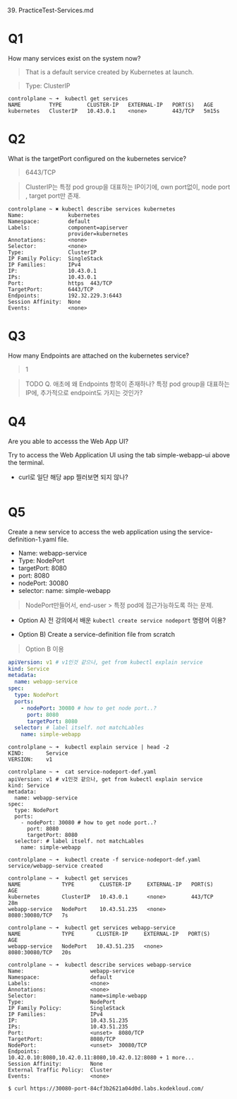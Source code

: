 39. PracticeTest-Services.md

# Q1
How many services exist on the system now?

> That is a default service created by Kubernetes at launch.

> Type: ClusterIP

```shell
controlplane ~ ➜  kubectl get services
NAME         TYPE        CLUSTER-IP   EXTERNAL-IP   PORT(S)   AGE
kubernetes   ClusterIP   10.43.0.1    <none>        443/TCP   5m15s
```

# Q2
What is the targetPort configured on the kubernetes service?

> 6443/TCP

> ClusterIP는 특정 pod group을 대표하는 IP이기에, own port없이, node port , target port만 존재.

```shell
controlplane ~ ✖ kubectl describe services kubernetes
Name:              kubernetes
Namespace:         default
Labels:            component=apiserver
                   provider=kubernetes
Annotations:       <none>
Selector:          <none>
Type:              ClusterIP
IP Family Policy:  SingleStack
IP Families:       IPv4
IP:                10.43.0.1
IPs:               10.43.0.1
Port:              https  443/TCP
TargetPort:        6443/TCP
Endpoints:         192.32.229.3:6443
Session Affinity:  None
Events:            <none>
```

# Q3
How many Endpoints are attached on the kubernetes service?

> 1

> TODO Q. 애초에 왜 Endpoints 항목이 존재하나? 특정 pod group을 대표하는 IP에, 추가적으로 endpoint도 가지는 것인가?

# Q4
Are you able to accesss the Web App UI?

Try to access the Web Application UI using the tab simple-webapp-ui above the terminal.

- curl로 일단 해당 app 찔러보면 되지 않나?

```shell
```

# Q5
Create a new service to access the web application using the service-definition-1.yaml file.
- Name: webapp-service
- Type: NodePort
- targetPort: 8080
- port: 8080
- nodePort: 30080
- selector:
  name: simple-webapp

> NodePort만들어서, end-user > 특정 pod에 접근가능하도록 하는 문제.

- Option A) 전 강의에서 배운 `kubectl create service nodeport` 명령어 이용?

- Option B) Create a service-definition file from scratch

> Option B 이용

```yaml
apiVersion: v1 # v1인것 같으나, get from kubectl explain service
kind: Service 
metadata:
  name: webapp-service
spec:
  type: NodePort
  ports:
    - nodePort: 30080 # how to get node port..?
      port: 8080
      targetPort: 8080
  selector: # label itself. not matchLables
    name: simple-webapp
```

```shell
controlplane ~ ➜  kubectl explain service | head -2
KIND:       Service
VERSION:    v1
```

```shell
controlplane ~ ➜  cat service-nodeport-def.yaml 
apiVersion: v1 # v1인것 같으나, get from kubectl explain service
kind: Service 
metadata:
  name: webapp-service
spec:
  type: NodePort
  ports:
    - nodePort: 30080 # how to get node port..?
      port: 8080
      targetPort: 8080
  selector: # label itself. not matchLables
    name: simple-webapp

controlplane ~ ➜  kubectl create -f service-nodeport-def.yaml 
service/webapp-service created

controlplane ~ ➜  kubectl get services
NAME             TYPE        CLUSTER-IP     EXTERNAL-IP   PORT(S)          AGE
kubernetes       ClusterIP   10.43.0.1      <none>        443/TCP          28m
webapp-service   NodePort    10.43.51.235   <none>        8080:30080/TCP   7s

controlplane ~ ➜  kubectl get services webapp-service
NAME             TYPE       CLUSTER-IP     EXTERNAL-IP   PORT(S)          AGE
webapp-service   NodePort   10.43.51.235   <none>        8080:30080/TCP   20s

controlplane ~ ➜  kubectl describe services webapp-service
Name:                     webapp-service
Namespace:                default
Labels:                   <none>
Annotations:              <none>
Selector:                 name=simple-webapp
Type:                     NodePort
IP Family Policy:         SingleStack
IP Families:              IPv4
IP:                       10.43.51.235
IPs:                      10.43.51.235
Port:                     <unset>  8080/TCP
TargetPort:               8080/TCP
NodePort:                 <unset>  30080/TCP
Endpoints:                10.42.0.10:8080,10.42.0.11:8080,10.42.0.12:8080 + 1 more...
Session Affinity:         None
External Traffic Policy:  Cluster
Events:                   <none>
```

```shell
$ curl https://30080-port-84cf3b2621a04d0d.labs.kodekloud.com/
```